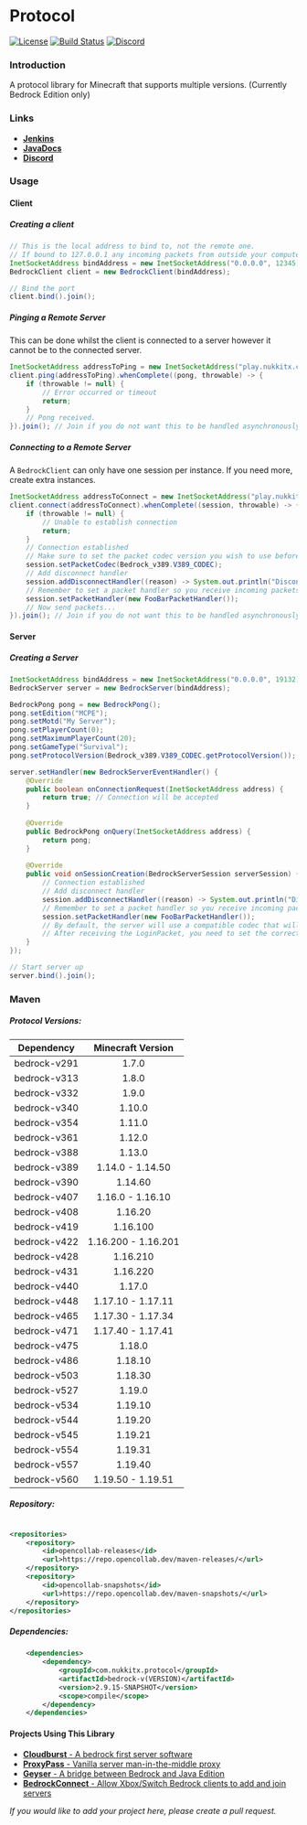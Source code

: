 # Protocol

[![License](https://img.shields.io/badge/license-Apache-blue.svg)](LICENSE)
[![Build Status](https://ci.nukkitx.com/job/NukkitX/job/Protocol/job/master/badge/icon)](https://ci.nukkitx.com/job/NukkitX/job/Protocol/job/master/)
[![Discord](https://img.shields.io/discord/393465748535640064.svg)](https://discord.gg/seCw62a)

### Introduction

A protocol library for Minecraft that supports multiple versions. (Currently Bedrock Edition only)

### Links

* __[Jenkins](https://ci.nukkitx.com/job/NukkitX/job/Protocol/)__
* __[JavaDocs](https://ci.nukkitx.com/job/NukkitX/job/Protocol/job/master/javadoc/index.html?overview-summary.html)__
* __[Discord](https://discord.gg/seCw62a)__

### Usage

#### Client

##### Creating a client
```java
// This is the local address to bind to, not the remote one.
// If bound to 127.0.0.1 any incoming packets from outside your computer will not be received.
InetSocketAddress bindAddress = new InetSocketAddress("0.0.0.0", 12345);
BedrockClient client = new BedrockClient(bindAddress);

// Bind the port
client.bind().join();
```

##### Pinging a Remote Server

This can be done whilst the client is connected to a server however it cannot be to the connected server.
```java
InetSocketAddress addressToPing = new InetSocketAddress("play.nukkitx.com", 19132);
client.ping(addressToPing).whenComplete((pong, throwable) -> {
    if (throwable != null) {
        // Error occurred or timeout
        return;
    }
    // Pong received.
}).join(); // Join if you do not want this to be handled asynchronously.
```

##### Connecting to a Remote Server

A `BedrockClient` can only have one session per instance. If you need more, create extra instances.

```java
InetSocketAddress addressToConnect = new InetSocketAddress("play.nukkitx.com", 19132);
client.connect(addressToConnect).whenComplete((session, throwable) -> {
    if (throwable != null) {
        // Unable to establish connection
        return;
    }
    // Connection established
    // Make sure to set the packet codec version you wish to use before sending out packets
    session.setPacketCodec(Bedrock_v389.V389_CODEC);
    // Add disconnect handler
    session.addDisconnectHandler((reason) -> System.out.println("Disconnected"));
    // Remember to set a packet handler so you receive incoming packets
    session.setPacketHandler(new FooBarPacketHandler());
    // Now send packets...
}).join(); // Join if you do not want this to be handled asynchronously.
```

#### Server

##### Creating a Server

```java
InetSocketAddress bindAddress = new InetSocketAddress("0.0.0.0", 19132);
BedrockServer server = new BedrockServer(bindAddress);

BedrockPong pong = new BedrockPong();
pong.setEdition("MCPE");
pong.setMotd("My Server");
pong.setPlayerCount(0);
pong.setMaximumPlayerCount(20);
pong.setGameType("Survival");
pong.setProtocolVersion(Bedrock_v389.V389_CODEC.getProtocolVersion());

server.setHandler(new BedrockServerEventHandler() {
    @Override
    public boolean onConnectionRequest(InetSocketAddress address) {
        return true; // Connection will be accepted
    }
    
    @Override
    public BedrockPong onQuery(InetSocketAddress address) {
        return pong;
    }
    
    @Override
    public void onSessionCreation(BedrockServerSession serverSession) {
        // Connection established
        // Add disconnect handler
        session.addDisconnectHandler((reason) -> System.out.println("Disconnected"));
        // Remember to set a packet handler so you receive incoming packets
        session.setPacketHandler(new FooBarPacketHandler());
        // By default, the server will use a compatible codec that will read any LoginPacket.
        // After receiving the LoginPacket, you need to set the correct packet codec for the client and continue. 
    }
});

// Start server up
server.bind().join();
```

### Maven

##### Protocol Versions:

|  Dependency  |  Minecraft Version  |
|:------------:|:-------------------:|
| bedrock-v291 |        1.7.0        |
| bedrock-v313 |        1.8.0        |
| bedrock-v332 |        1.9.0        |
| bedrock-v340 |       1.10.0        |
| bedrock-v354 |       1.11.0        |
| bedrock-v361 |       1.12.0        |
| bedrock-v388 |       1.13.0        |
| bedrock-v389 |  1.14.0 - 1.14.50   |
| bedrock-v390 |       1.14.60       |
| bedrock-v407 |  1.16.0 - 1.16.10   |
| bedrock-v408 |       1.16.20       |
| bedrock-v419 |      1.16.100       |
| bedrock-v422 | 1.16.200 - 1.16.201 |
| bedrock-v428 |      1.16.210       |
| bedrock-v431 |      1.16.220       |
| bedrock-v440 |       1.17.0        |
| bedrock-v448 |  1.17.10 - 1.17.11  |
| bedrock-v465 |  1.17.30 - 1.17.34  |
| bedrock-v471 |  1.17.40 - 1.17.41  |
| bedrock-v475 |       1.18.0        |
| bedrock-v486 |       1.18.10       |
| bedrock-v503 |       1.18.30       |
| bedrock-v527 |       1.19.0        |
| bedrock-v534 |       1.19.10       |
| bedrock-v544 |       1.19.20       |
| bedrock-v545 |       1.19.21       |
| bedrock-v554 |       1.19.31       |
| bedrock-v557 |       1.19.40       |
| bedrock-v560 |  1.19.50 - 1.19.51  |

##### Repository:

```xml

<repositories>
    <repository>
        <id>opencollab-releases</id>
        <url>https://repo.opencollab.dev/maven-releases/</url>
    </repository>
    <repository>
        <id>opencollab-snapshots</id>
        <url>https://repo.opencollab.dev/maven-snapshots/</url>
    </repository>
</repositories>
```

##### Dependencies:

```xml
    <dependencies>
        <dependency>
            <groupId>com.nukkitx.protocol</groupId>
            <artifactId>bedrock-v(VERSION)</artifactId>
            <version>2.9.15-SNAPSHOT</version>
            <scope>compile</scope>
        </dependency>
    </dependencies>
```

#### Projects Using This Library

* [__Cloudburst__ - A bedrock first server software](https://github.com/CloudburstMC/Server)
* [__ProxyPass__ - Vanilla server man-in-the-middle proxy](https://github.com/NukkitX/ProxyPass)
* [__Geyser__ - A bridge between Bedrock and Java Edition](https://github.com/GeyserMC/Geyser)
* [__BedrockConnect__ - Allow Xbox/Switch Bedrock clients to add and join servers](https://github.com/Pugmatt/BedrockConnect)

_If you would like to add your project here, please create a pull request._
